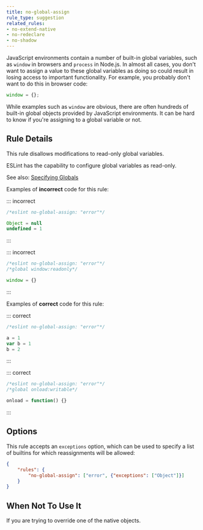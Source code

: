 ```yaml
---
title: no-global-assign
rule_type: suggestion
related_rules:
- no-extend-native
- no-redeclare
- no-shadow
---
```




JavaScript environments contain a number of built-in global variables, such as `window` in browsers and `process` in Node.js. In almost all cases, you don't want to assign a value to these global variables as doing so could result in losing access to important functionality. For example, you probably don't want to do this in browser code:

```js
window = {};
```

While examples such as `window` are obvious, there are often hundreds of built-in global objects provided by JavaScript environments. It can be hard to know if you're assigning to a global variable or not.

## Rule Details

This rule disallows modifications to read-only global variables.

ESLint has the capability to configure global variables as read-only.

See also: [Specifying Globals](../use/configure#specifying-globals)

Examples of **incorrect** code for this rule:

::: incorrect

```js
/*eslint no-global-assign: "error"*/

Object = null
undefined = 1
```

:::

::: incorrect

```js
/*eslint no-global-assign: "error"*/
/*global window:readonly*/

window = {}
```

:::

Examples of **correct** code for this rule:

::: correct

```js
/*eslint no-global-assign: "error"*/

a = 1
var b = 1
b = 2
```

:::

::: correct

```js
/*eslint no-global-assign: "error"*/
/*global onload:writable*/

onload = function() {}
```

:::

## Options

This rule accepts an `exceptions` option, which can be used to specify a list of builtins for which reassignments will be allowed:

```json
{
    "rules": {
        "no-global-assign": ["error", {"exceptions": ["Object"]}]
    }
}
```

## When Not To Use It

If you are trying to override one of the native objects.
